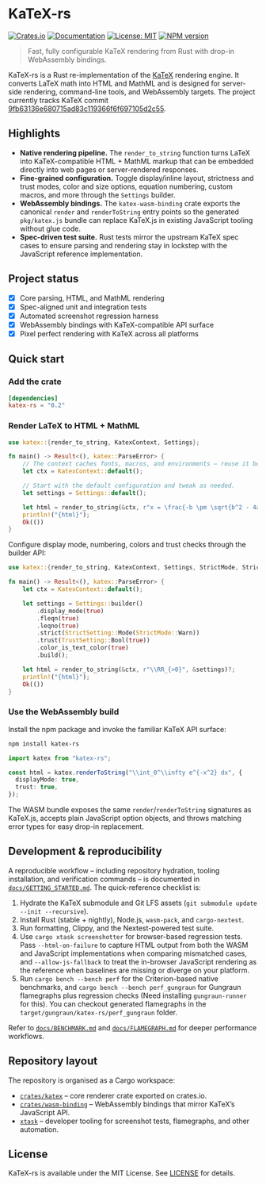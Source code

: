 # KaTeX-rs

[![Crates.io](https://img.shields.io/crates/v/katex-rs.svg)](https://crates.io/crates/katex-rs)
[![Documentation](https://docs.rs/katex-rs/badge.svg)](https://docs.rs/katex-rs)
[![License: MIT](https://img.shields.io/badge/License-MIT-yellow.svg)](https://opensource.org/licenses/MIT)
[![NPM version](https://img.shields.io/npm/v/katex-rs.svg)](https://www.npmjs.com/package/katex-rs)

> Fast, fully configurable KaTeX rendering from Rust with drop-in WebAssembly bindings.

KaTeX-rs is a Rust re-implementation of the
[KaTeX](https://github.com/KaTeX/KaTeX) rendering engine. It converts LaTeX math
into HTML and MathML and is designed for server-side rendering, command-line
tools, and WebAssembly targets. The project currently tracks KaTeX commit
[9fb63136e680715ad83c119366f6f697105d2c55](https://github.com/KaTeX/KaTeX/commit/9fb63136e680715ad83c119366f6f697105d2c55).

## Highlights

- **Native rendering pipeline.** The `render_to_string` function turns LaTeX into
  KaTeX-compatible HTML + MathML markup that can be embedded directly into web
  pages or server-rendered responses.
- **Fine-grained configuration.** Toggle display/inline layout, strictness and
  trust modes, color and size options, equation numbering, custom macros, and
  more through the `Settings` builder.
- **WebAssembly bindings.** The `katex-wasm-binding` crate exports the canonical
  `render` and `renderToString` entry points so the generated `pkg/katex.js`
  bundle can replace KaTeX.js in existing JavaScript tooling without glue code.
- **Spec-driven test suite.** Rust tests mirror the upstream KaTeX spec cases to
  ensure parsing and rendering stay in lockstep with the JavaScript reference
  implementation.

## Project status

- [x] Core parsing, HTML, and MathML rendering
- [x] Spec-aligned unit and integration tests
- [x] Automated screenshot regression harness
- [x] WebAssembly bindings with KaTeX-compatible API surface
- [x] Pixel perfect rendering with KaTeX across all platforms

## Quick start

### Add the crate

```toml
[dependencies]
katex-rs = "0.2"
```

### Render LaTeX to HTML + MathML

```rust
use katex::{render_to_string, KatexContext, Settings};

fn main() -> Result<(), katex::ParseError> {
    // The context caches fonts, macros, and environments – reuse it between renders.
    let ctx = KatexContext::default();

    // Start with the default configuration and tweak as needed.
    let settings = Settings::default();

    let html = render_to_string(&ctx, r"x = \frac{-b \pm \sqrt{b^2 - 4ac}}{2a}", &settings)?;
    println!("{html}");
    Ok(())
}
```

Configure display mode, numbering, colors and trust checks through the
builder API:

```rust
use katex::{render_to_string, KatexContext, Settings, StrictMode, StrictSetting, TrustSetting};

fn main() -> Result<(), katex::ParseError> {
    let ctx = KatexContext::default();

    let settings = Settings::builder()
        .display_mode(true)
        .fleqn(true)
        .leqno(true)
        .strict(StrictSetting::Mode(StrictMode::Warn))
        .trust(TrustSetting::Bool(true))
        .color_is_text_color(true)
        .build();

    let html = render_to_string(&ctx, r"\\RR_{>0}", &settings)?;
    println!("{html}");
    Ok(())
}
```

### Use the WebAssembly build

Install the npm package and invoke the familiar KaTeX API surface:

```bash
npm install katex-rs
```

```ts
import katex from "katex-rs";

const html = katex.renderToString("\\int_0^\\infty e^{-x^2} dx", {
  displayMode: true,
  trust: true,
});
```

The WASM bundle exposes the same `render`/`renderToString` signatures as
KaTeX.js, accepts plain JavaScript option objects, and throws matching error
types for easy drop-in replacement.

## Development & reproducibility

A reproducible workflow – including repository hydration, tooling installation,
and verification commands – is documented in
[`docs/GETTING_STARTED.md`](docs/GETTING_STARTED.md). The quick-reference
checklist is:

1. Hydrate the KaTeX submodule and Git LFS assets (`git submodule update --init --recursive`).
2. Install Rust (stable + nightly), Node.js, `wasm-pack`, and `cargo-nextest`.
3. Run formatting, Clippy, and the Nextest-powered test suite.
4. Use `cargo xtask screenshotter` for browser-based regression tests. Pass
   `--html-on-failure` to capture HTML output from both the WASM and JavaScript
   implementations when comparing mismatched cases, and
   `--allow-js-fallback` to treat the in-browser JavaScript rendering as the
   reference when baselines are missing or diverge on your platform.
5. Run `cargo bench --bench perf` for the Criterion-based native benchmarks, and
   `cargo bench --bench perf_gungraun` for Gungraun flamegraphs plus regression
   checks (Need installing `gungraun-runner` for this). You can checkout generated 
   flamegraphs in the `target/gungraun/katex-rs/perf_gungraun` folder.

Refer to [`docs/BENCHMARK.md`](docs/BENCHMARK.md) and
[`docs/FLAMEGRAPH.md`](docs/FLAMEGRAPH.md) for deeper performance workflows.

## Repository layout

The repository is organised as a Cargo workspace:

- [`crates/katex`](crates/katex) – core renderer crate exported on crates.io.
- [`crates/wasm-binding`](crates/wasm-binding) – WebAssembly bindings that mirror
  KaTeX’s JavaScript API.
- [`xtask`](xtask) – developer tooling for screenshot tests, flamegraphs, and
  other automation.

## License

KaTeX-rs is available under the MIT License. See [LICENSE](LICENSE) for details.

